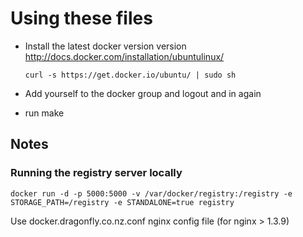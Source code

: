 # Using these files

- Install the latest docker version version 
  http://docs.docker.com/installation/ubuntulinux/

  `curl -s https://get.docker.io/ubuntu/ | sudo sh`

- Add yourself to the docker group and logout and in again

- run make


## Notes

### Running the registry server locally

    docker run -d -p 5000:5000 -v /var/docker/registry:/registry -e STORAGE_PATH=/registry -e STANDALONE=true registry

Use docker.dragonfly.co.nz.conf nginx config file (for nginx > 1.3.9)
